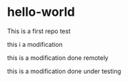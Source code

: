 # hello-world
This is a first repo test

this i a modification

this is a modification done remotely

this is a modification done under testing
